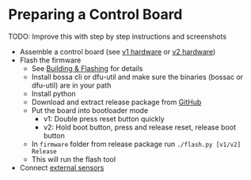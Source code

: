 # Preparing a Control Board

TODO: Improve this with step by step instructions and screenshots

- Assemble a control board (see [v1 hardware](../hardware/v1.md) or [v2 hardware](../hardware/v2.md))
- Flash the firmware
    - See [Building & Flashing](../devs/build.md) for details
    - Install bossa cli or dfu-util and make sure the binaries (bossac or dfu-util) are in your path
    - Install python
    - Download and extract release package from [GitHub](https://github.com/MB3hel/AUVControlBoard/releases)
    - Put the board into bootloader mode
        - v1: Double press reset button quickly
        - v2: Hold boot button, press and release reset, release boot button
    - In `firmware` folder from release package run `./flash.py [v1/v2] Release`
    - This will run the flash tool
- Connect [external sensors](../hardware/sensors.md)